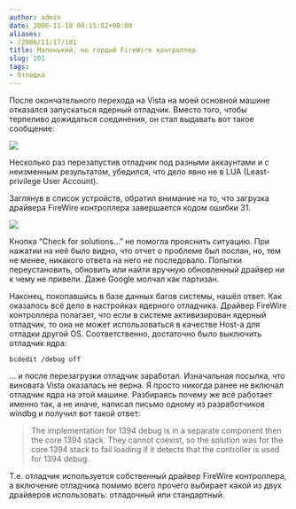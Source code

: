 ```yaml
---
author: admin
date: 2006-11-18 00:15:52+00:00
aliases:
- /2006/11/17/101
title: Маленький, но гордый FireWire контроллер
slug: 101
tags:
- Отладка
---
```


После окончательного перехода на Vista на моей основной машине отказался запускаться ядерный отладчик. Вместо того, чтобы терпеливо дожидаться соединения, он стал выдавать вот такое сообщение:

![](/2006/11/kderror.png)

<!--more-->Несколько раз перезапустив отладчик под разными аккаунтами и с неизменным результатом, убедился, что дело явно не в LUA (Least-privilege User Account). 
Заглянув в список устройств, обратил внимание на то, что загрузка драйвера FireWire контроллера завершается кодом ошибки 31. 

![](/2006/11/code31error.png)

Кнопка “Check for solutions…” не помогла прояснить ситуацию. При нажатии на неё было видно, что отчет о проблеме был послан, но, тем не менее, никакого ответа на него не последовало. Попытки переустановить, обновить или найти вручную обновленный драйвер ни к чему не привели. Даже Google молчал как партизан.

Наконец, покопавшись в базе данных багов системы, нашёл ответ. Как оказалось всё дело в настройках ядерного отладчика. Драйвер FireWire контроллера полагает, что если в системе активизирован ядерный отладчик, то она не может использоваться в качестве Host-а для отладки другой OS. Соответственно, достаточно было выключить отладчик ядра:

```no-highlight
bcdedit /debug off
```

... и после перезагрузки отладчик заработал. Изначальная посылка, что виновата Vista оказалась не верна. Я просто никогда ранее не включал отладчик ядра на этой машине.
Разбираясь почему же всё работает именно так, а не иначе, написал письмо одному из разработчиков windbg и получил вот такой ответ:

> The implementation for 1394 debug is in a separate component then the core 1394 stack. They cannot coexist, so the solution was for the core 1394 stack to fail loading if it detects that the controller is used for 1394 debug.

Т.е. отладчик используется собственный драйвер FireWire контроллера, а включение отладчика помимо всего прочего выбирает какой из двух драйверов использовать: отладочный или стандартный.
